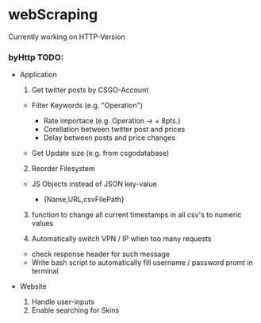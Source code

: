 # webScraping

Currently working on HTTP-Version

### byHttp TODO:

- Application

  1. Get twitter posts by CSGO-Account

  - Filter Keywords (e.g. "Operation")

    - Rate importace (e.g. Operation -> + 8pts.)
    - Corellation between twitter post and prices
    - Delay between posts and price changes

  - Get Update size (e.g. from csgodatabase)

  2. Reorder Filesystem

  - JS Objects instead of JSON key-value

    - {Name,URL,csvFilePath}

  3. function to change all current timestamps in all csv's to numeric values

  4. Automatically switch VPN / IP when too many requests

  - check response header for such message
  - Write bash script to automatically fill username / password promt in terminal

- Website
  1. Handle user-inputs
  2. Enable searching for Skins
